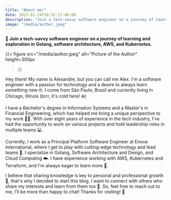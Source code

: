 ```yaml
---
title: "About me!"
date: 2023-01-24T16:32:17-06:00
description: "Join a tech-savvy software engineer on a journey of learning and exploration in Golang, software architecture, AWS, and Kubernetes"
image: "/media/author.jpeg"
---
```


**🚀 Join a tech-savvy software engineer on a journey of learning and exploration in Golang, software architecture, AWS, and Kubernetes.**

{{< figure
  src="/media/author.jpeg"
  alt="Picture of the Author"
  height=300px
>}}

Hey there! My name is Alexandre, but you can call me Alex. I'm a software engineer with a passion for technology and a desire to always learn something new 🤓. I come from São Paulo, Brazil and currently living in Chicago, Illinois (brrr, it's cold here! ❄️)

I have a Bachelor's degree in Information Systems and a Master's in Financial Engineering, which has helped me bring a unique perspective to my work 🧑‍🎓. With over eight years of experience in the tech industry, I've had the opportunity to work on various projects and hold leadership roles in multiple teams 💻.

Currently, I work as a Principal Platform Software Engineer at Enova International, where I get to play with cutting-edge technology and lead teams 🚀. I specialize in Golang, Software Architecture and Design, and Cloud Computing ☁️. I have experience working with AWS, Kubernetes and Terraform, and I'm always eager to learn more 🤩.

I believe that sharing knowledge is key to personal and professional growth 🧠, that's why I decided to start this blog. I want to connect with others who share my interests and learn from them too 🤝. So, feel free to reach out to me, I'll be more than happy to chat! Thanks for visiting! 👋
